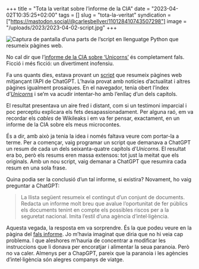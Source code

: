 +++
title = "Tota la veritat sobre l’informe de la CIA"
date = "2023-04-02T10:35:25+02:00"
tags = []
slug = "tota-la-veritat"
syndication = ["https://mastodon.social/@carlesbellver/110128410743507298"]
image = "/uploads/2023/2023-04-02-script.jpg"
+++

<img src="/uploads/2023/2023-04-02-script.jpg" alt="Captura de pantalla d’una parts de l’script en llenguatge Python que resumeix pàgines web.">

No cal dir que l’[informe de la
CIA sobre ‘Unicorns’](/contes/unicorns/report) és completament fals. Ficció i més ficció: un divertiment inofensiu.

Fa uns quants dies, estava provant un [script](https://github.com/whichlight/tldr-cl) que resumeix pàgines web mitjançant l’API de ChatGPT. L’havia provat amb notícies d’actualitat i altres pàgines igualment prosaiques. En el navegador, tenia obert l’índex d’[*Unicorns*](/contes/unicorns) i se’m va acudir intentar-ho amb l’enllaç d’un dels capítols.

El resultat presentava un aire fred i distant, com si un testimoni imparcial i poc perceptiu explicara els fets desapassionadament. Per alguna raó, em va recordar els *cables* de Wikileaks i em va fer pensar, exactament, en un informe de la CIA sobre els meus microcontes.

És a dir, amb això ja tenia la idea i només faltava veure com portar-la a terme. Per a començar, vaig programar un script que demanava a ChatGPT un resum de cada un dels seixanta-quatre capítols d’*Unicorns*. El resultat era bo, però els resums eren massa extensos: tot just la meitat que els originals. Amb un nou script, vaig demanar a ChatGPT que resumira cada resum en una sola frase.

Quina podia ser la conclusió d’un tal informe, si existira? Novament, ho vaig preguntar a ChatGPT:

> La llista següent resumeix el contingut d’un conjunt de documents. Redacta un informe molt breu que avalue l’oportunitat de fer públics els documents tenint en compte els possibles riscos per a la seguretat nacional. Imita l’estil d’una agència d’intel·ligència.

Aquesta vegada, la resposta em va sorprendre. És la que podeu veure en la pàgina del [fals informe](/contes/unicorns/report). Jo m’havia imaginat que diria que no hi veia cap problema. I que aleshores m’hauria de concentrar a modificar les instruccions que li donava per encoratjar i alimentar la seua paranoia. Però no va caler. Almenys per a ChapGPT, pareix que la paranoia i les agències d’intel·ligència són alegres companys de viatge.
